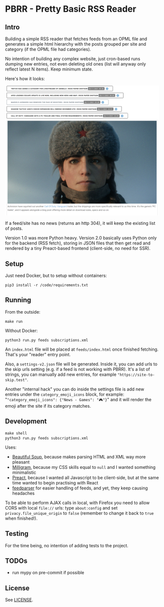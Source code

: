 # PBRR - Pretty Basic RSS Reader

## Intro

Building a simple RSS reader that fetches feeds from an OPML file and generates a simple html hierarchy with the posts grouped per site and category (if the OPML file had categories).

No intention of building any complex website, just cron-based runs dumping new entries, not even deleting old ones (list will anyway only reflect latest N items). Keep minimum state.

Here's how it looks:

![PBRR screenshot](doc/screenshot.png)

If a feed/site has no news (returns an http 304), it will keep the existing list of posts.

Version 1.0 was more Python heavy. Version 2.0 basically uses Python only for the backend (RSS fetch), storing in JSON files that then get read and rendered by a tiny Preact-based frontend (client-side, no need for SSR).

## Setup

Just need Docker, but to setup without containers:
```
pip3 install -r /code/requirements.txt
```

## Running

From the outside:
```
make run
```

Without Docker:
```
python3 run.py feeds subscriptions.xml
```

An `index.html` file will be placed at `feeds/index.html` once finished fetching. That's your "reader" entry point.

Also, a `settings-v2.json` file will be generated. Inside it, you can add urls to the skip urls setting (e.g. if a feed is not working with PBRR). It's a list of strings, you can manually add new entries, for example `"https://site-to-skip.test"`.

Another "internal hack" you can do inside the settings file is add new entries under the `category_emoji_icons` block, for example: "`"category_emoji_icons": {"News - Games": "🎮"}`" and it will render the emoji after the site if its category matches.

## Development

```
make shell
python3 run.py feeds subscriptions.xml
```

Uses:
- [Beautiful Soup](https://www.crummy.com/software/BeautifulSoup/), because makes parsing HTML and XML way more pleasant
- [Milligram](https://milligram.io/), because my CSS skills equal to `null` and I wanted something minimalistic
- [Preact](https://preactjs.com/), because I wanted all Javascript to be client-side, but at the same time wanted to begin practising with React
- [feedparser](https://feedparser.readthedocs.io) for easier handling of feeds, and yet, they keep causing headaches

To be able to perform AJAX calls in local, with Firefox you need to allow CORS with local `file://` urls: type `about:config` and set `privacy.file_unique_origin` to `false` (remember to change it back to `true` when finished!).

## Testing

For the time being, no intention of adding tests to the project.

## TODOs

- run mypy on pre-commit if possible

## License

See [LICENSE](LICENSE).
